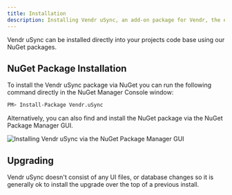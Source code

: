 ```yaml
---
title: Installation
description: Installing Vendr uSync, an add-on package for Vendr, the eCommerce solution for Umbraco v8+
---
```


Vendr uSync can be installed directly into your projects code base using our NuGet packages. 

## NuGet Package Installation

To install the Vendr uSync package via NuGet you can run the following command directly in the NuGet Manager Console window:

```bash
PM> Install-Package Vendr.uSync
```

Alternatively, you can also find and install the NuGet package via the NuGet Package Manager GUI.

![Installing Vendr uSync via the NuGet Package Manager GUI](/media/screenshots/usync/nuget_package.png)

## Upgrading

Vendr uSync doesn't consist of any UI files, or database changes so it is generally ok to install the upgrade over the top of a previous install.